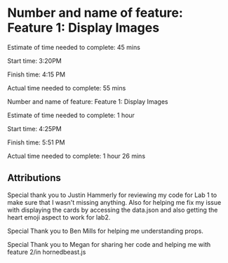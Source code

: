 
# Number and name of feature: Feature 1: Display Images

Estimate of time needed to complete: 45 mins

Start time: 3:20PM

Finish time: 4:15 PM

Actual time needed to complete: 55 mins

Number and name of feature: Feature 1: Display Images

Estimate of time needed to complete: 1 hour

Start time: 4:25PM

Finish time: 5:51 PM

Actual time needed to complete: 1 hour 26 mins

## Attributions

Special thank you to Justin Hammerly for reviewing my code for Lab 1 to make sure that I wasn't missing anything. Also for helping me fix my issue with displaying the cards by accessing the data.json and also getting the heart emoji aspect to work for lab2.

Special Thank you to Ben Mills for helping me understanding props.

Special Thank you to Megan for sharing her code and helping me with feature 2/in hornedbeast.js
